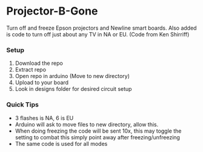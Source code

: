 # Projector-B-Gone
Turn off and freeze Epson projectors and Newline smart boards. Also added is code to turn off just about any TV in NA or EU. (Code from Ken Shirriff)
### Setup
1. Download the repo
2. Extract repo
3. Open repo in arduino (Move to new directory)
4. Upload to your board
5. Look in designs folder for desired circuit setup
### Quick Tips
* 3 flashes is NA, 6 is EU
* Arduino will ask to move files to new directory, allow this.
* When doing freezing the code will be sent 10x, this may toggle the setting to combat this simply point away after freezing/unfreezing
* The same code is used for all modes
